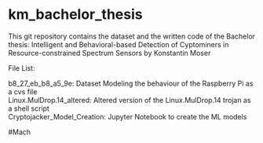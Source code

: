 # km_bachelor_thesis
This git repository contains the dataset and the written code of the Bachelor thesis: Intelligent and Behavioral-based Detection of Cyptominers in Resource-constrained Spectrum Sensors by Konstantin Moser

File List:<br />

b8_27_eb_b8_a5_9e: Dataset Modeling the behaviour of the Raspberry Pi as a cvs file <br />
Linux.MulDrop.14_altered: Altered version of the Linux.MulDrop.14 trojan as a shell script <br />
Cryptojacker_Model_Creation: Jupyter Notebook to create the ML models <br />

#Mach
